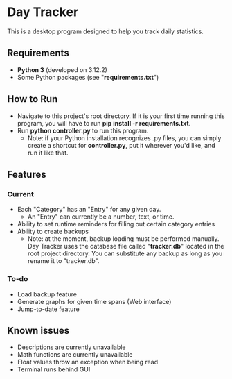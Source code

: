# Day Tracker
This is a desktop program designed to help you track daily statistics. 

## Requirements
 * **Python 3** (developed on 3.12.2)
 * Some Python packages (see "**requirements.txt**") 

 ## How to Run
 * Navigate to this project's root directory. If it is your first time running this program, you will have to run **pip install -r requirements.txt**.
 * Run **python controller.py** to run this program.
   * Note: if your Python installation recognizes .py files, you can simply create a shortcut for **controller.py**, put it wherever you'd like, and run it like that.

## Features
### Current
 * Each "Category" has an "Entry" for any given day.
   * An "Entry" can currently be a number, text, or time.
 * Ability to set runtime reminders for filling out certain category entries
 * Ability to create backups
   * Note: at the moment, backup loading must be performed manually. Day Tracker uses the database file called "**tracker.db**" located in the root project directory. You can substitute any backup as long as you rename it to "tracker.db".

### To-do
 * Load backup feature
 * Generate graphs for given time spans (Web interface)
 * Jump-to-date feature

## Known issues
 * Descriptions are currently unavailable
 * Math functions are currently unavailable
 * Float values throw an exception when being read
 * Terminal runs behind GUI
